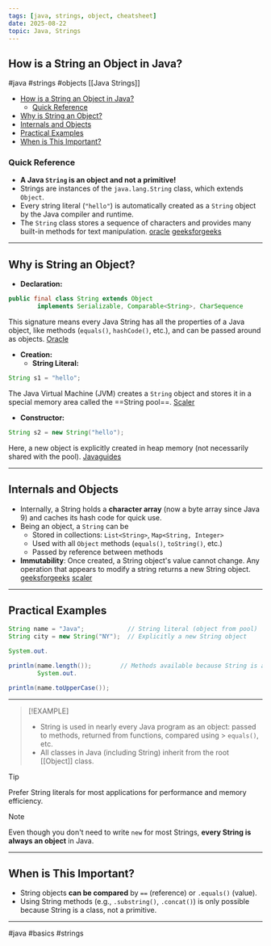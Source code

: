 ```yaml
---
tags: [java, strings, object, cheatsheet]
date: 2025-08-22
topic: Java, Strings
---
```


## How is a String an Object in Java?

#java #strings #objects \[[Java Strings]\]

<!-- TOC -->
  * [How is a String an Object in Java?](#how-is-a-string-an-object-in-java)
    * [Quick Reference](#quick-reference)
  * [Why is String an Object?](#why-is-string-an-object)
  * [Internals and Objects](#internals-and-objects)
  * [Practical Examples](#practical-examples)
  * [When is This Important?](#when-is-this-important)
<!-- TOC -->

### Quick Reference


- **A Java `String` is an **object** and not a primitive!**
- Strings are instances of the `java.lang.String` class, which extends `Object`.
- Every string literal (`"hello"`) is automatically created as a `String` object by the Java compiler and runtime.
- The `String` class stores a sequence of characters and provides many built-in methods for text
  manipulation. [oracle](https://docs.oracle.com/javase/8/docs/api/java/lang/String.html) [geeksforgeeks](https://www.geeksforgeeks.org/java/java-string-is-immutable-what-exactly-is-the-meaning/)


______________________________________________________________________

## Why is String an Object?


- **Declaration:**


```java
public final class String extends Object
        implements Serializable, Comparable<String>, CharSequence
```


This signature means every Java String has all the properties of a Java object, like methods (`equals()`, `hashCode()`,
etc.), and can be passed around as objects. [Oracle](https://docs.oracle.com/javase/8/docs/api/java/lang/String.html)


- **Creation:**
	- **String Literal:**


```java
String s1 = "hello";
```


The Java Virtual Machine (JVM) creates a `String` object and stores it in a special memory area called the ==String
pool==. [Scaler](https://www.scaler.com/topics/java/string-pool-in-java/)


- **Constructor:**


```java
String s2 = new String("hello");
```


Here, a new object is explicitly created in heap memory (not necessarily shared with the
pool). [Javaguides](https://www.javaguides.net/2018/08/java-string-class-api-guide.html)

______________________________________________________________________

## Internals and Objects


- Internally, a String holds a **character array** (now a byte array since Java 9) and caches its hash code for quick
  use.
- Being an object, a `String` can be
	- Stored in collections: `List<String>`, `Map<String, Integer>`
	- Used with all `Object` methods (`equals()`, `toString()`, etc.)
	- Passed by reference between methods
- **Immutability**: Once created, a String object's value cannot change. Any operation that appears to modify a string
  returns a new String
  object. [geeksforgeeks](https://www.geeksforgeeks.org/java/java-string-is-immutable-what-exactly-is-the-meaning/) [scaler](https://www.scaler.com/topics/java/string-pool-in-java/)


______________________________________________________________________

## Practical Examples


```java
String name = "Java";            // String literal (object from pool)
String city = new String("NY");  // Explicitly a new String object

System.out.

println(name.length());        // Methods available because String is an object
        System.out.

println(name.toUpperCase());
```


______________________________________________________________________

> [!EXAMPLE]
> - String is used in nearly every Java program as an object: passed to methods, returned from functions, compared using
    > `equals()`, etc.
> - All classes in Java (including String) inherit from the root \[[Object]\] class.

> [!TIP]
> Prefer String literals for most applications for performance and memory efficiency.

> [!NOTE]
> Even though you don't need to write `new` for most Strings, **every String is always an object** in Java.

______________________________________________________________________

## When is This Important?


- String objects **can be compared** by `==` (reference) or `.equals()` (value).
- Using String methods (e.g., `.substring()`, `.concat()`) is only possible because String is a class, not a primitive.


______________________________________________________________________

#java #basics #strings

